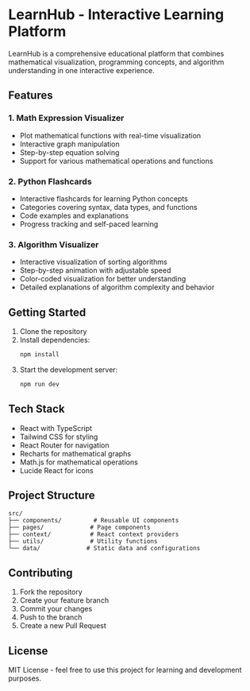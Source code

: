 # LearnHub - Interactive Learning Platform

LearnHub is a comprehensive educational platform that combines mathematical visualization, programming concepts, and algorithm understanding in one interactive experience.

## Features

### 1. Math Expression Visualizer
- Plot mathematical functions with real-time visualization
- Interactive graph manipulation
- Step-by-step equation solving
- Support for various mathematical operations and functions

### 2. Python Flashcards
- Interactive flashcards for learning Python concepts
- Categories covering syntax, data types, and functions
- Code examples and explanations
- Progress tracking and self-paced learning

### 3. Algorithm Visualizer
- Interactive visualization of sorting algorithms
- Step-by-step animation with adjustable speed
- Color-coded visualization for better understanding
- Detailed explanations of algorithm complexity and behavior

## Getting Started

1. Clone the repository
2. Install dependencies:
   ```bash
   npm install
   ```
3. Start the development server:
   ```bash
   npm run dev
   ```

## Tech Stack

- React with TypeScript
- Tailwind CSS for styling
- React Router for navigation
- Recharts for mathematical graphs
- Math.js for mathematical operations
- Lucide React for icons

## Project Structure

```
src/
├── components/         # Reusable UI components
├── pages/             # Page components
├── context/           # React context providers
├── utils/             # Utility functions
└── data/             # Static data and configurations
```

## Contributing

1. Fork the repository
2. Create your feature branch
3. Commit your changes
4. Push to the branch
5. Create a new Pull Request

## License

MIT License - feel free to use this project for learning and development purposes.